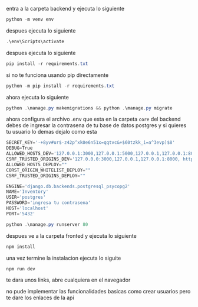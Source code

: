 entra a la carpeta backend y ejecuta lo siguiente

```powershell
python -m venv env 
```
despues ejecuta lo siguiente

```powershell
.\env\Scripts\activate
```
despues ejecuta lo siguiente

```powershell
pip install -r requirements.txt
```
si no te funciona usando pip directamente

```powershell
python -m pip install -r requirements.txt 
```
ahora ejecuta lo siguiente

```powershell
python .\manage.py makemigrations && python .\manage.py migrate 
```
ahora configura el archivo .env que esta en la carpeta `core` del backend debes de ingresar la contrasena de tu base de datos postgres y si quieres tu usuario lo demas dejalo como esta

```powershell
SECRET_KEY='-+8yv#ur$-z42p^xk0e6n51x=qqtvc&+$60tzkk_i=a^3evp)$8'
DEBUG=True
ALLOWED_HOSTS_DEV='127.0.0.1:3000,127.0.0.1:5000,127.0.0.1,127.0.0.1:8000, http://localhost:5173/'
CSRF_TRUSTED_ORIGINS_DEV='127.0.0.0:3000,127.0.0.1,127.0.0.1:8000, http://localhost:5173/'
ALLOWED_HOSTS_DEPLOY=""
CORST_ORIGIN_WHITELIST_DEPLOY=""
CSRF_TRUSTED_ORIGINS_DEPLOY=""

ENGINE='django.db.backends.postgresql_psycopg2'
NAME='Inventory'
USER='postgres' 
PASSWORD='ingresa tu contrasena'
HOST='localhost'
PORT='5432'
```

```powershell
python .\manage.py runserver 80 
```
despues ve a la carpeta fronted y ejecuta lo siguiente

```powershell
npm install 
```
una vez termine la instalacion ejecuta lo siguite

```powershell
npm run dev
```
te dara unos links, abre cualquiera en el navegador

no pude implementar las funcionalidades basicas como crear usuarios pero te dare los enlaces de la api



